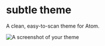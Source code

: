 # subtle theme

A clean, easy-to-scan theme for Atom.

![A screenshot of your theme](https://raw.githubusercontent.com)
